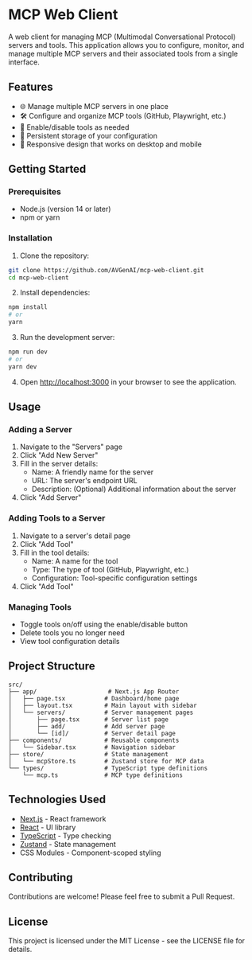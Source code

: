# MCP Web Client

A web client for managing MCP (Multimodal Conversational Protocol) servers and tools. This application allows you to configure, monitor, and manage multiple MCP servers and their associated tools from a single interface.

## Features

- 🌐 Manage multiple MCP servers in one place
- 🛠️ Configure and organize MCP tools (GitHub, Playwright, etc.)
- 🔄 Enable/disable tools as needed
- 💾 Persistent storage of your configuration
- 📱 Responsive design that works on desktop and mobile

## Getting Started

### Prerequisites

- Node.js (version 14 or later)
- npm or yarn

### Installation

1. Clone the repository:

```bash
git clone https://github.com/AVGenAI/mcp-web-client.git
cd mcp-web-client
```

2. Install dependencies:

```bash
npm install
# or
yarn
```

3. Run the development server:

```bash
npm run dev
# or
yarn dev
```

4. Open [http://localhost:3000](http://localhost:3000) in your browser to see the application.

## Usage

### Adding a Server

1. Navigate to the "Servers" page
2. Click "Add New Server"
3. Fill in the server details:
   - Name: A friendly name for the server
   - URL: The server's endpoint URL
   - Description: (Optional) Additional information about the server
4. Click "Add Server"

### Adding Tools to a Server

1. Navigate to a server's detail page
2. Click "Add Tool"
3. Fill in the tool details:
   - Name: A name for the tool
   - Type: The type of tool (GitHub, Playwright, etc.)
   - Configuration: Tool-specific configuration settings
4. Click "Add Tool"

### Managing Tools

- Toggle tools on/off using the enable/disable button
- Delete tools you no longer need
- View tool configuration details

## Project Structure

```
src/
├── app/                    # Next.js App Router
│   ├── page.tsx           # Dashboard/home page
│   ├── layout.tsx         # Main layout with sidebar
│   └── servers/           # Server management pages
│       ├── page.tsx       # Server list page
│       ├── add/           # Add server page
│       └── [id]/          # Server detail page
├── components/            # Reusable components
│   └── Sidebar.tsx        # Navigation sidebar
├── store/                 # State management
│   └── mcpStore.ts        # Zustand store for MCP data
└── types/                 # TypeScript type definitions
    └── mcp.ts             # MCP type definitions
```

## Technologies Used

- [Next.js](https://nextjs.org/) - React framework
- [React](https://reactjs.org/) - UI library
- [TypeScript](https://www.typescriptlang.org/) - Type checking
- [Zustand](https://github.com/pmndrs/zustand) - State management
- CSS Modules - Component-scoped styling

## Contributing

Contributions are welcome! Please feel free to submit a Pull Request.

## License

This project is licensed under the MIT License - see the LICENSE file for details.